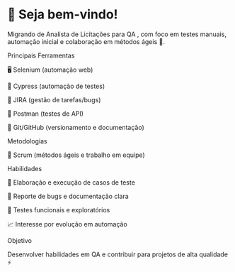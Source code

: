 # 👋 Seja bem-vindo!
Migrando de Analista de Licitações para QA , com foco em testes manuais, automação inicial e colaboração em métodos ágeis 🚀.

Principais Ferramentas

🖥️ Selenium (automação web)

🧩 Cypress (automação de testes)

📝 JIRA (gestão de tarefas/bugs)

🔗 Postman (testes de API)

💾 Git/GitHub (versionamento e documentação)

Metodologias

🔄 Scrum (métodos ágeis e trabalho em equipe)

Habilidades

🎯 Elaboração e execução de casos de teste

🐞 Reporte de bugs e documentação clara

🧪 Testes funcionais e exploratórios

📈 Interesse por evolução em automação

Objetivo

Desenvolver habilidades em QA e contribuir para projetos de alta qualidade ⚡
